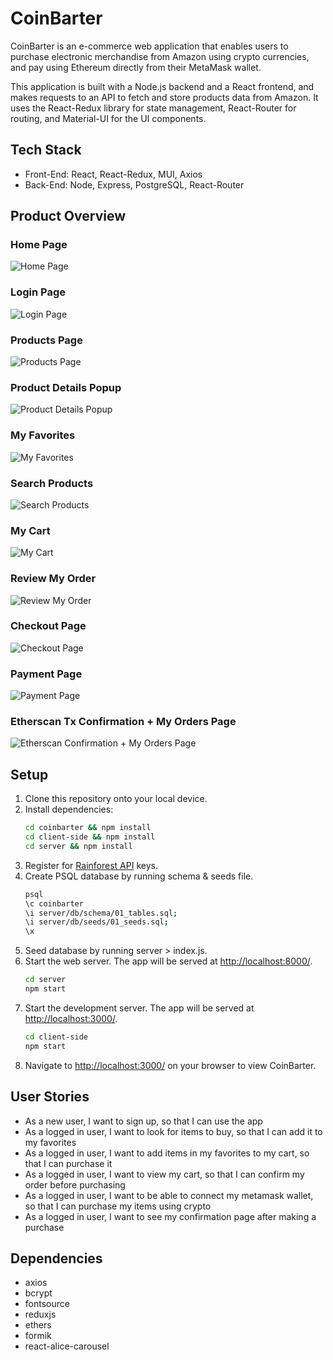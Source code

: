 # CoinBarter

CoinBarter is an e-commerce web application that enables users to purchase electronic merchandise from Amazon using crypto currencies, and pay using Ethereum directly from their MetaMask wallet.

This application is built with a Node.js backend and a React frontend, and  makes requests to an API to fetch and store products data from Amazon. It uses the React-Redux library for state management, React-Router for routing, and Material-UI for the UI components.

## Tech Stack

- Front-End: React, React-Redux, MUI, Axios
- Back-End: Node, Express, PostgreSQL, React-Router

## Product Overview

### Home Page

![Home Page](https://user-images.githubusercontent.com/100328767/196586802-ebbced79-d376-45f8-b566-0dc1ca827b82.gif)

### Login Page

![Login Page](https://user-images.githubusercontent.com/100328767/196586833-1f4ae225-0f97-44b6-8cf8-5f4b68c0fd68.gif)

### Products Page

![Products Page](https://user-images.githubusercontent.com/100328767/196588483-3ff92f2f-175a-4c2c-8668-b0295d80dad3.gif)

### Product Details Popup

![Product Details Popup](https://user-images.githubusercontent.com/100328767/196586938-bcc0aa94-e305-4ae4-9372-00c42b347b7d.gif)

### My Favorites

![My Favorites](https://user-images.githubusercontent.com/100328767/196586955-99a59fd5-4da5-494f-8f73-7f371b91a55a.gif)

### Search Products

![Search Products](https://user-images.githubusercontent.com/100328767/196586975-826aa5ec-10c7-4055-a799-fda9c585e25f.gif)

### My Cart

![My Cart](https://user-images.githubusercontent.com/100328767/196586990-d8b373b3-e9c0-4370-924e-6edb1cccc803.gif)

### Review My Order

![Review My Order](https://user-images.githubusercontent.com/100328767/196587336-f4336939-ec99-41de-8073-cde529c0aed8.gif)

### Checkout Page

![Checkout Page](https://user-images.githubusercontent.com/100328767/196587013-ef54df73-76d0-4468-9435-9dcd1437f397.gif)

### Payment Page

![Payment Page](https://user-images.githubusercontent.com/100328767/196587032-d22f94ab-4cbd-4549-834f-94144ec9fe69.gif)

### Etherscan Tx Confirmation + My Orders Page

![Etherscan Confirmation + My Orders Page](https://user-images.githubusercontent.com/100328767/196587044-afe4a647-d9bb-4bee-b967-f973014194ca.gif)

## Setup

1. Clone this repository onto your local device.
2. Install dependencies:
    ```sh
    cd coinbarter && npm install 
    cd client-side && npm install
    cd server && npm install
    ```
3. Register for [Rainforest API](https://www.rainforestapi.com/) keys.
4. Create PSQL database by running schema & seeds file.
    ```sh
    psql
    \c coinbarter
    \i server/db/schema/01_tables.sql;
    \i server/db/seeds/01_seeds.sql;
    \x 
    ```
5. Seed database by running server > index.js.
6. Start the web server. The app will be served at <http://localhost:8000/>.
    ```sh
    cd server
    npm start
    ```
7. Start the development server. The app will be served at <http://localhost:3000/>.
    ```sh
    cd client-side
    npm start
    ```
8. Navigate to <http://localhost:3000/> on your browser to view CoinBarter.

## User Stories

- As a new user, I want to sign up, so that I can use the app
- As a logged in user, I want to look for items to buy, so that I can add it to my favorites
- As a logged in user, I want to add items in my favorites to my cart, so that I can purchase it
- As a logged in user, I want to view my cart, so that I can confirm my order before purchasing
- As a logged in user, I want to be able to connect my metamask wallet, so that I can purchase my items using crypto 
- As a logged in user, I want to see my confirmation page after making a purchase 

## Dependencies

- axios
- bcrypt
- fontsource
- reduxjs
- ethers
- formik
- react-alice-carousel
